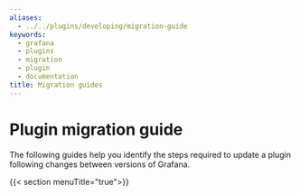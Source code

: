 ```yaml
---
aliases:
  - ../../plugins/developing/migration-guide
keywords:
  - grafana
  - plugins
  - migration
  - plugin
  - documentation
title: Migration guides
---
```


<script>
(function () {
  // Previously all the migration docs were on a single page, and the different sections could be linked using URL hashes.
  var anchorRedirects = {
    "migrate-a-plugin-from-angular-to-react": "./angular-react/",
    "from-version-62x-to-740": "./v6.x-v7.x#from-version-62x-to-740",
    "from-version-65x-to-730": "./v6.x-v7.x#from-version-65x-to-730",
    "from-version-6xx-to-700": "./v6.x-v7.x/",
    "migrate-to-data-frames": "./v6.x-v7.x/",
    "troubleshoot-plugin-migration": "./v6.x-v7.x/",
    "from-version-7xx-to-8xx": "./v7.x-v8.x/",
    "from-version-83x-to-84x": "./v8.3.x-8.4.x/",
    "from-version-8x-to-9x": "./v8.x-v9.x/",
    "from-version-91x-to-92x": "./v9.1.x-v9.2.x/",
    "from-version-93x-to-94x": "./v9.3.x-9.4.x/",
  };
  var hash = window.location.hash.substring(1);
  var redirectTo = anchorRedirects[hash];
  if (redirectTo) {
    window.location.replace(redirectTo);
  }
})();
</script>

# Plugin migration guide

The following guides help you identify the steps required to update a plugin following changes between versions of Grafana.

{{< section menuTitle="true">}}
